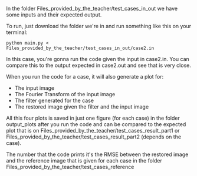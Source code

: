 In the folder Files_provided_by_the_teacher/test_cases_in_out we have some inputs and their expected output.

To run, just download the folder we're in and run something like this on your terminal:
	
 	python main.py < Files_provided_by_the_teacher/test_cases_in_out/case2.in

In this case, you're gonna run the code given the input in case2.in. You can compare this to the output expected in case2.out and see that is very close. 

When you run the code for a case, it will also generate a plot for:
- The input image
- The Fourier Transform of the input image
- The filter generated for the case
- The restored image given the filter and the input image

All this four plots is saved in just one figure (for each case) in the folder output_plots after you run the code and can be compared to the expected plot that is on Files_provided_by_the_teacher/test_cases_result_part1 or Files_provided_by_the_teacher/test_cases_result_part2 (depends on the case). 

The number that the code prints it's the RMSE between the restored image and the reference image that is given for each case in the folder Files_provided_by_the_teacher/test_cases_reference 
